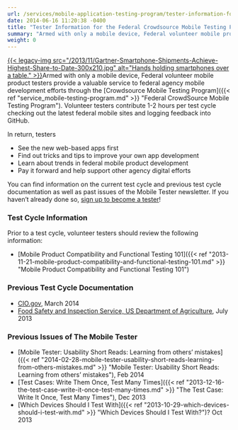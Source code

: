 ```yaml
---
url: /services/mobile-application-testing-program/tester-information-for-the-federal-crowdsource-mobile-testing-program/
date: 2014-06-16 11:20:38 -0400
title: "Tester Information for the Federal Crowdsource Mobile Testing Program"
summary: "Armed with only a mobile device, Federal volunteer mobile product testers provide a valuable service to federal agency mobile development efforts through the Crowdsource Mobile Testing Program. Volunteer testers contribute 1-2 hours per test cycle checking out the latest federal mobile sites and logging feedback into"
weight: 0
---
```


[{{< legacy-img src="/2013/11/Gartner-Smartphone-Shipments-Achieve-Highest-Share-to-Date-300x210.jpg" alt="Hands holding smartphones over a table." >}}](https://s3.amazonaws.com/digitalgov/_legacy-img/2013/11/Gartner-Smartphone-Shipments-Achieve-Highest-Share-to-Date-300x210.jpg)Armed with only a mobile device, Federal volunteer mobile product testers provide a valuable service to federal agency mobile development efforts through the [Crowdsource Mobile Testing Program]({{< ref "service_mobile-testing-program.md" >}} "Federal CrowdSource Mobile Testing Program"). Volunteer testers contribute 1-2 hours per test cycle checking out the latest federal mobile sites and logging feedback into GitHub.

In return, testers

* See the new web-based apps first
* Find out tricks and tips to improve your own app development
* Learn about trends in federal mobile product development
* Pay it forward and help support other agency digital efforts

You can find information on the current test cycle and previous test cycle documentation as well as past issues of the Mobile Tester newsletter. If you haven&#8217;t already done so, [sign up to become a tester](https://docs.google.com/a/gsa.gov/spreadsheet/viewform?formkey=dGRJTFdQdjQ5VXNHUHFMbmNzUExhNnc6MQ#gid=0)!

### Test Cycle Information

Prior to a test cycle, volunteer testers should review the following information:

* [Mobile Product Compatibility and Functional Testing 101]({{< ref "2013-11-21-mobile-product-compatibility-and-functional-testing-101.md" >}} "Mobile Product Compatibility and Functional Testing 101")

### Previous Test Cycle Documentation

* [CIO.gov](https://github.com/GSA/Crowdsource-Testing-CIO.gov), March 2014
* [Food Safety and Inspection Service, US Department of Agriculture](https://github.com/GSA/Crowdsource-Testing-USDA_FSIS), July 2013

### Previous Issues of The Mobile Tester

* [Mobile Tester: Usability Short Reads: Learning from others’ mistakes]({{< ref "2014-02-28-mobile-tester-usability-short-reads-learning-from-others-mistakes.md" >}} "Mobile Tester: Usability Short Reads: Learning from others’ mistakes"), Feb 2014
* [Test Cases: Write Them Once, Test Many Times]({{< ref "2013-12-16-the-test-case-write-it-once-test-many-times.md" >}} "The Test Case: Write It Once, Test Many Times"), Dec 2013
* [Which Devices Should I Test With]({{< ref "2013-10-29-which-devices-should-i-test-with.md" >}} "Which Devices Should I Test With?")? Oct 2013
